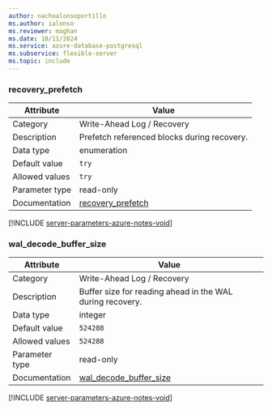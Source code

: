 ```yaml
---
author: nachoalonsoportillo
ms.author: ialonso
ms.reviewer: maghan
ms.date: 10/11/2024
ms.service: azure-database-postgresql
ms.subservice: flexible-server
ms.topic: include
---
```

### recovery_prefetch

| Attribute      | Value                                                      |
|----------------|------------------------------------------------------------|
| Category       | Write-Ahead Log / Recovery |
| Description    | Prefetch referenced blocks during recovery.               |
| Data type      | enumeration |
| Default value  | `try`         |
| Allowed values | `try`          |
| Parameter type | read-only      |
| Documentation  | [recovery_prefetch](https://www.postgresql.org/docs/17/runtime-config-wal.html#GUC-RECOVERY-PREFETCH)           |


[!INCLUDE [server-parameters-azure-notes-void](./server-parameters-azure-notes-void.md)]



### wal_decode_buffer_size

| Attribute      | Value                                                      |
|----------------|------------------------------------------------------------|
| Category       | Write-Ahead Log / Recovery |
| Description    | Buffer size for reading ahead in the WAL during recovery. |
| Data type      | integer     |
| Default value  | `524288`      |
| Allowed values | `524288`       |
| Parameter type | read-only      |
| Documentation  | [wal_decode_buffer_size](https://www.postgresql.org/docs/17/runtime-config-wal.html#GUC-WAL-DECODE-BUFFER-SIZE) |


[!INCLUDE [server-parameters-azure-notes-void](./server-parameters-azure-notes-void.md)]



